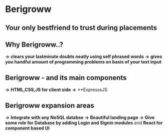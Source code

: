 # Berigroww
## Your only bestfriend to trust during placements

## Why Berigroww..?
**->** **clears your lastminute doubts neatly using self phrased words**
**->** **gives you handful amount of programming problems on basis of your text input**

## Berigroww - and its main components
**->** **HTML,CSS,JS for client side**
**->** **ExpresssJS 

## Berigroww expansion areas
**->** **Integrate with any NoSQL databse**
**->** **Beautiful landing page**
**->** **Give some role for Database by adding Login and Signin modules**
 and **React for component based UI**


